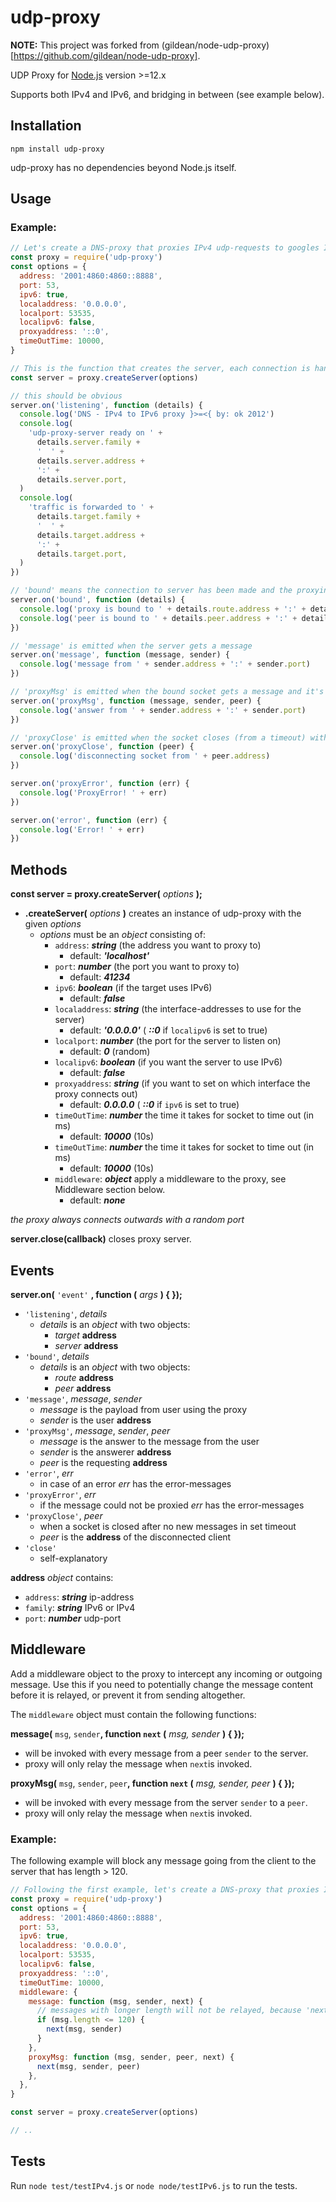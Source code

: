# udp-proxy

**NOTE:** This project was forked from (gildean/node-udp-proxy)[https://github.com/gildean/node-udp-proxy].

UDP Proxy for [Node.js](http://nodejs.org/) version >=12.x

Supports both IPv4 and IPv6, and bridging in between (see example below).

## Installation

`npm install udp-proxy`

udp-proxy has no dependencies beyond Node.js itself.

## Usage

### Example:

```javascript
// Let's create a DNS-proxy that proxies IPv4 udp-requests to googles IPv6 DNS-server
const proxy = require('udp-proxy')
const options = {
  address: '2001:4860:4860::8888',
  port: 53,
  ipv6: true,
  localaddress: '0.0.0.0',
  localport: 53535,
  localipv6: false,
  proxyaddress: '::0',
  timeOutTime: 10000,
}

// This is the function that creates the server, each connection is handled internally
const server = proxy.createServer(options)

// this should be obvious
server.on('listening', function (details) {
  console.log('DNS - IPv4 to IPv6 proxy }>=<{ by: ok 2012')
  console.log(
    'udp-proxy-server ready on ' +
      details.server.family +
      '  ' +
      details.server.address +
      ':' +
      details.server.port,
  )
  console.log(
    'traffic is forwarded to ' +
      details.target.family +
      '  ' +
      details.target.address +
      ':' +
      details.target.port,
  )
})

// 'bound' means the connection to server has been made and the proxying is in action
server.on('bound', function (details) {
  console.log('proxy is bound to ' + details.route.address + ':' + details.route.port)
  console.log('peer is bound to ' + details.peer.address + ':' + details.peer.port)
})

// 'message' is emitted when the server gets a message
server.on('message', function (message, sender) {
  console.log('message from ' + sender.address + ':' + sender.port)
})

// 'proxyMsg' is emitted when the bound socket gets a message and it's send back to the peer the socket was bound to
server.on('proxyMsg', function (message, sender, peer) {
  console.log('answer from ' + sender.address + ':' + sender.port)
})

// 'proxyClose' is emitted when the socket closes (from a timeout) without new messages
server.on('proxyClose', function (peer) {
  console.log('disconnecting socket from ' + peer.address)
})

server.on('proxyError', function (err) {
  console.log('ProxyError! ' + err)
})

server.on('error', function (err) {
  console.log('Error! ' + err)
})
```

## Methods

**const server = proxy.createServer(** _options_ **);**

- **.createServer(** _options_ **)** creates an instance of udp-proxy with the given _options_
  - _options_ must be an _object_ consisting of:
    - `address`: **_string_** (the address you want to proxy to)
      - default: **_'localhost'_**
    - `port`: **_number_** (the port you want to proxy to)
      - default: **_41234_**
    - `ipv6`: **_boolean_** (if the target uses IPv6)
      - default: **_false_**
    - `localaddress`: **_string_** (the interface-addresses to use for the server)
      - default: **_'0.0.0.0'_** ( **_::0_** if `localipv6` is set to true)
    - `localport`: **_number_** (the port for the server to listen on)
      - default: **_0_** (random)
    - `localipv6`: **_boolean_** (if you want the server to use IPv6)
      - default: **_false_**
    - `proxyaddress`: **_string_** (if you want to set on which interface the proxy connects out)
      - default: **_0.0.0.0_** ( **_::0_** if `ipv6` is set to true)
    - `timeOutTime`: **_number_** the time it takes for socket to time out (in ms)
      - default: **_10000_** (10s)
    - `timeOutTime`: **_number_** the time it takes for socket to time out (in ms)
      - default: **_10000_** (10s)
    - `middleware`: **_object_** apply a middleware to the proxy, see Middleware section below.
      - default: **_none_**

_the proxy always connects outwards with a random port_

**server.close(callback)** closes proxy server.

## Events

**server.on(** `'event'` **, function (** _args_ **) { });**

- `'listening'`, _details_
  - _details_ is an _object_ with two objects:
    - _target_ **address**
    - _server_ **address**
- `'bound'`, _details_
  - _details_ is an _object_ with two objects:
    - _route_ **address**
    - _peer_ **address**
- `'message'`, _message_, _sender_
  - _message_ is the payload from user using the proxy
  - _sender_ is the user **address**
- `'proxyMsg'`, _message_, _sender_, _peer_
  - _message_ is the answer to the message from the user
  - _sender_ is the answerer **address**
  - _peer_ is the requesting **address**
- `'error'`, _err_
  - in case of an error _err_ has the error-messages
- `'proxyError'`, _err_
  - if the message could not be proxied _err_ has the error-messages
- `'proxyClose'`, _peer_
  - when a socket is closed after no new messages in set timeout
  - _peer_ is the **address** of the disconnected client
- `'close'`
  - self-explanatory

**address** _object_ contains:

- `address`: **_string_** ip-address
- `family`: **_string_** IPv6 or IPv4
- `port`: **_number_** udp-port

## Middleware

Add a middleware object to the proxy to intercept any incoming or outgoing message. Use this if you need to potentially change the message content before it is relayed, or prevent it from sending altogether.

The `middleware` object must contain the following functions:

**message(** `msg`, `sender`**, function `next` (** _msg, sender_ **) { });**

- will be invoked with every message from a peer `sender` to the server.
- proxy will only relay the message when `next`is invoked.

**proxyMsg(** `msg`, `sender`, `peer`**, function `next` (** _msg, sender, peer_ **) { });**

- will be invoked with every message from the server `sender` to a `peer`.
- proxy will only relay the message when `next`is invoked.

### Example:

The following example will block any message going from the client to the server that has length > 120.

```javascript
// Following the first example, let's create a DNS-proxy that proxies IPv4 udp-requests to googles IPv6 DNS-server and provide a middleware.
const proxy = require('udp-proxy')
const options = {
  address: '2001:4860:4860::8888',
  port: 53,
  ipv6: true,
  localaddress: '0.0.0.0',
  localport: 53535,
  localipv6: false,
  proxyaddress: '::0',
  timeOutTime: 10000,
  middleware: {
    message: function (msg, sender, next) {
      // messages with longer length will not be relayed, because 'next' will not be invoked.
      if (msg.length <= 120) {
        next(msg, sender)
      }
    },
    proxyMsg: function (msg, sender, peer, next) {
      next(msg, sender, peer)
    },
  },
}

const server = proxy.createServer(options)

// ..
```

## Tests

Run `node test/testIPv4.js` or `node node/testIPv6.js` to run the tests.
